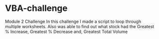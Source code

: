 # VBA-challenge
Module 2 Challenge
 In this challenge I made a script to loop through multiple worksheets. Also was able to find out what stock had the Greatest % Increase, Greatest % Decrease and, Greatest Total Volume
